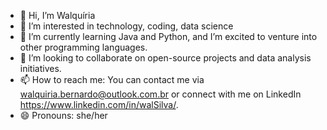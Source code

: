 - 👋 Hi, I’m Walquíria
- 👀 I’m interested in technology, coding, data science
- 🌱 I’m currently learning Java and Python, and I’m excited to venture into other programming languages.
- 💞️ I’m looking to collaborate on open-source projects and data analysis initiatives.
- 📫 How to reach me: You can contact me via walquiria.bernardo@outlook.com.br or connect with me on LinkedIn https://www.linkedin.com/in/walSilva/.
- 😄 Pronouns: she/her


<!---
Angudoce/Angudoce is a ✨ special ✨ repository because its `README.md` (this file) appears on your GitHub profile.
You can click the Preview link to take a look at your changes.
--->
